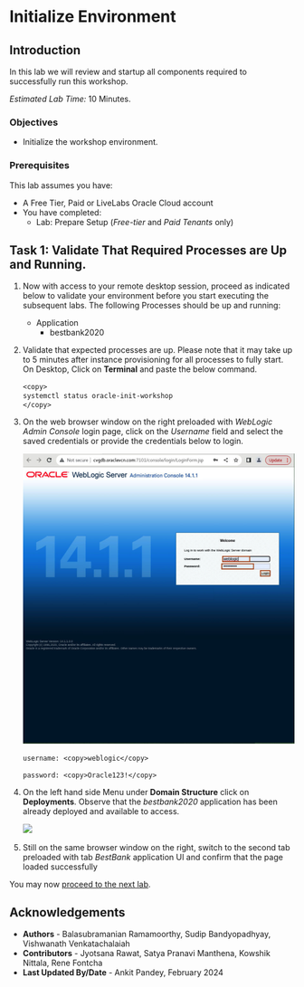 # Initialize Environment

## Introduction

In this lab we will review and startup all components required to successfully run this workshop.

*Estimated Lab Time:* 10 Minutes.

### Objectives
- Initialize the workshop environment.

### Prerequisites
This lab assumes you have:
- A Free Tier, Paid or LiveLabs Oracle Cloud account
- You have completed:
    - Lab: Prepare Setup (*Free-tier* and *Paid Tenants* only)


## Task 1: Validate That Required Processes are Up and Running.
1. Now with access to your remote desktop session, proceed as indicated below to validate your environment before you start executing the subsequent labs. The following Processes should be up and running:
    - Application
        - bestbank2020

2. Validate that expected processes are up. Please note that it may take up to 5 minutes after instance provisioning for all processes to fully start. On Desktop, Click on **Terminal** and paste the below command.

    ```
    <copy>
    systemctl status oracle-init-workshop
    </copy>
    ```

3. On the web browser window on the right preloaded with *WebLogic Admin Console* login page, click on the *Username* field and select the saved credentials or provide the credentials below to login.

    ![](./images/admin-console.png " ")  

    ```
    username: <copy>weblogic</copy>
    ```
    ```
    password: <copy>Oracle123!</copy>
    ```

5.	On the left hand side Menu under **Domain Structure** click on **Deployments**. Observe that the *bestbank2020* application has been already deployed and available to access.

	![](./images/deployments.png " ")  

5.	Still on the same browser window on the right, switch to the second tab preloaded with  tab *BestBank* application UI and confirm that the page loaded successfully

You may now [proceed to the next lab](#next).


## Acknowledgements

- **Authors** - Balasubramanian Ramamoorthy, Sudip Bandyopadhyay, Vishwanath Venkatachalaiah
- **Contributors** - Jyotsana Rawat, Satya Pranavi Manthena, Kowshik Nittala, Rene Fontcha
- **Last Updated By/Date** - Ankit Pandey, February 2024
